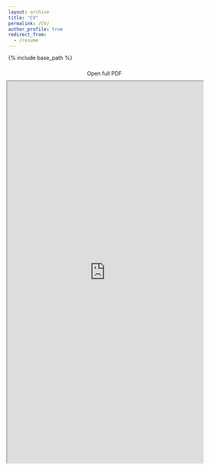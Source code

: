 ```yaml
---
layout: archive
title: "CV"
permalink: /CV/
author_profile: true
redirect_from:
  - /resume
---
```


<style>
/* Float four columns side by side */
.column {
  float: left;
  width: 25%;
  padding: 0 10px;
}

/* Remove extra left and right margins, due to padding in columns */
.row {margin: 0 -5px;}

/* Clear floats after the columns */
.row:after {
  content: "";
  display: table;
  clear: both;
}

/* Style the counter cards */
.card {
<!--   box-shadow: 0 4px 8px 0 rgba(0, 0, 0, 0.2); /* this adds the "card" effect */ -->
  padding: 16px;
<!--   text-align: center; -->
<!--   background-color: #f1f1f1; -->
}

/* Responsive columns - one column layout (vertical) on small screens */
@media screen and (max-width: 600px) {
  .column {
    width: 100%;
    display: block;
    margin-bottom: 20px;
  }
}
  
a:link {
  text-decoration: none;
}

body {
    background-image: url('https://github.com/saranyaNVAK/saranyaNVAK.github.io/assets/111958072/0d639ecc-ba0b-43fc-a059-f701c14ee89a');
    background-repeat: no-repeat;
    background-attachment: fixed; 
    background-size: cover;
  }

#rcorners {
  border-radius: 10px;
  background: rgba(255, 255, 255, 0.5);
  background-position: left top;
  background-repeat: repeat;
  padding: 10px;
}
</style>

{% include base_path %}

<div class="row" style="text-align: center;" id="rcorners">
  <div class="card">
    <a href="https://saranyaNVAK.github.io/CV/Saranya_resume.pdf">Open full PDF</a>
  </div>
</div>
<div class="row">
  <div class="card">
    <iframe src="https://saranyaNVAK.github.io/CV/Saranya_resume.pdf" width="100%" height="1000"></iframe>
  </div>
</div>
